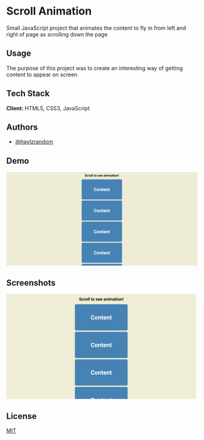 # Scroll Animation

Small JavaScript project that animates the content to fly in from left and right
of page as scrolling down the page

## Usage

The purpose of this project was to create an interesting way of getting content
to appear on screen

## Tech Stack

**Client:** HTML5, CSS3, JavaScript

## Authors

- [@haylzrandom](https://www.github.com/haylzrandom)

## Demo

<img src="../../assets/gifs/scroll-animation.gif" alt="Scroll Animation Gif" width="600"  />

## Screenshots

<img src="../../assets/screenshots/scroll-animation.png" alt="Scroll Animation Screenshot" width="500" />

## License

[MIT](https://choosealicense.com/licenses/mit/)
